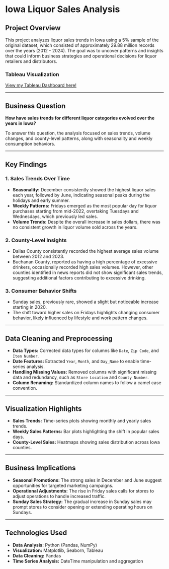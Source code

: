 # Iowa Liquor Sales Analysis

## **Project Overview**
This project analyzes liquor sales trends in Iowa using a 5% sample of the original dataset, which consisted of approximately 29.88 million records over the years (2012 - 2024). The goal was to uncover patterns and insights that could inform business strategies and operational decisions for liquor retailers and distributors.

### Tableau Visualization
[View my Tableau Dashboard here!](https://public.tableau.com/views/IowaLiquerSales/IOWALIQUERSALES?:language=en-US&publish=yes&:sid=&:redirect=auth&:display_count=n&:origin=viz_share_link)

---

## **Business Question**
**How have sales trends for different liquor categories evolved over the years in Iowa?**

To answer this question, the analysis focused on sales trends, volume changes, and county-level patterns, along with seasonality and weekly consumption behaviors.

---

## **Key Findings**

### **1. Sales Trends Over Time**
- **Seasonality:** December consistently showed the highest liquor sales each year, followed by June, indicating seasonal peaks during the holidays and early summer.
- **Weekly Patterns:** Fridays emerged as the most popular day for liquor purchases starting from mid-2022, overtaking Tuesdays and Wednesdays, which previously led sales.
- **Volume Trends:** Despite the overall increase in sales dollars, there was no consistent growth in liquor volume sold across the years.

### **2. County-Level Insights**
- Dallas County consistently recorded the highest average sales volume between 2012 and 2023.
- Buchanan County, reported as having a high percentage of excessive drinkers, occasionally recorded high sales volumes. However, other counties identified in news reports did not show significant sales trends, suggesting additional factors contributing to excessive drinking.

### **3. Consumer Behavior Shifts**
- Sunday sales, previously rare, showed a slight but noticeable increase starting in 2020.
- The shift toward higher sales on Fridays highlights changing consumer behavior, likely influenced by lifestyle and work pattern changes.

---

## **Data Cleaning and Preprocessing**
- **Data Types:** Corrected data types for columns like `Date`, `Zip Code`, and `Item Number`.
- **Date Features:** Extracted `Year`, `Month`, and `Day_Name` to enable time-series analysis.
- **Handling Missing Values:** Removed columns with significant missing data and redundancy, such as `Store Location` and `County Number`.
- **Column Renaming:** Standardized column names to follow a camel case convention.

---

## **Visualization Highlights**
- **Sales Trends:** Time-series plots showing monthly and yearly sales trends.
- **Weekly Sales Patterns:** Bar plots highlighting the shift in popular sales days.
- **County-Level Sales:** Heatmaps showing sales distribution across Iowa counties.

---

## **Business Implications**
- **Seasonal Promotions:** The strong sales in December and June suggest opportunities for targeted marketing campaigns.
- **Operational Adjustments:** The rise in Friday sales calls for stores to adjust operations to handle increased traffic.
- **Sunday Sales Strategy:** The gradual increase in Sunday sales may prompt stores to consider opening or extending operating hours on Sundays.

---

## **Technologies Used**
- **Data Analysis:** Python (Pandas, NumPy)
- **Visualization:** Matplotlib, Seaborn, Tableau
- **Data Cleaning:** Pandas
- **Time Series Analysis:** DateTime manipulation and aggregation
